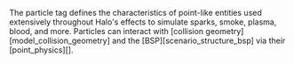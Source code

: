 The particle tag defines the characteristics of point-like entities used extensively throughout Halo's effects to simulate sparks, smoke, plasma, blood, and more. Particles can interact with [collision geometry][model_collision_geometry] and the [BSP][scenario_structure_bsp] via their [point_physics][].
